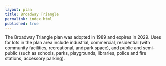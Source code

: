 ```yaml
---
layout: plan
title: Broadway Triangle
permalink: index.html
published: true
---
```


The Broadway Triangle plan was adopted in 1989 and expires in 2029. Uses for lots in the plan area include industrial, commercial, residential (with community facilities, recreational, and park space), and public and semi-public (such as schools, parks, playgrounds, libraries, police and fire stations, accessory parking).
